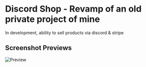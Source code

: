 # Discord Shop - Revamp of an old private project of mine
In development, ability to sell products via discord & stripe

## Screenshot Previews

![Preview](https://i.imgur.com/oVyjAFG.png)
